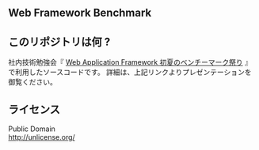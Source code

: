 Web Framework Benchmark
-----------------------

## このリポジトリは何 ?
社内技術勉強会『 [Web Application Framework 初夏のベンチーマーク祭り](https://speakerdeck.com/pine613/web-application-framework-chu-xia-falsebentimakuji) 』 で利用したソースコードです。
詳細は、上記リンクよりプレゼンテーションを御覧ください。

## ライセンス
Public Domain<br />
http://unlicense.org/
